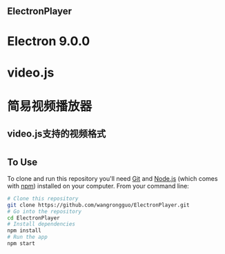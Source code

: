 ## ElectronPlayer
# Electron 9.0.0
# video.js
# 简易视频播放器


## video.js支持的视频格式
# <source src="http://视频地址格式1.mp4" type='video/mp4' />
# <source src="http://视频地址格式2.webm" type='video/webm' />
# <source src="http://视频地址格式3.ogv" type='video/ogg' />


## To Use

To clone and run this repository you'll need [Git](https://git-scm.com) and [Node.js](https://nodejs.org/en/download/) (which comes with [npm](http://npmjs.com)) installed on your computer. From your command line:

```bash
# Clone this repository
git clone https://github.com/wangrongguo/ElectronPlayer.git
# Go into the repository
cd ElectronPlayer
# Install dependencies
npm install
# Run the app
npm start
```


